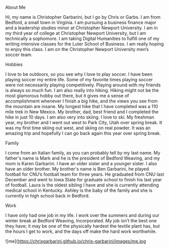 About Me 

Hi, my name is Christopher Garbarini, but I go by Chris or Garbs. I am from Bedford, a small town in Virginia. I am pursuing a business finance major and a leadership studies minor at Christopher Newport University. I am in my third year of college at Christopher Newport University, but I am technically a sophomore. I am taking Digital Humanities to fulfill one of my writing intensive classes for the Luter School of Business. I am really hoping to enjoy this class. I am on the Christopher Newport University men’s soccer team. 

Hobbies

I love to be outdoors, so you see why I love to play soccer. I have been playing soccer my entire life. Some of my favorite times playing soccer were not necessarily playing competitively. Playing around with my friends is always so much fun. I am also really into hiking. Hiking might not be the most glamorous hobby out there, but it gives me a sense of accomplishment whenever I finish a big hike, and the views you see from the mountain are insane. My longest hike that I have completed was a 110 mile trek in New Mexico. My brother, dad, best friend and I completed the hike in just 10 days. I am also very into skiing. I love to ski. My freshman year, my brother and I went out west to Park City, Utah over spring break. It was my first time skiing out west, and skiing on real powder. It was an amazing trip and hopefully I can go back again this year over spring break.

Family 

I come from an Italian family, as you can probably tell by my last name. My father's name is Mark and he is the president of Bedford Weaving, and my mom is Karen Garbarini. I have an older sister and a younger sister. I also have an older brother. My brother's name is Ben Garbarini, he played football for CNU’s football team for three years. He graduated from CNU last December and went to Iowa State for graduate school to finish his last year of football. Laura is the oldest sibling I have and she is currently attending medical school in Kentucky. Ashley is the baby of the family and she is currently in high school back in Bedford.   

Work

I have only had one job in my life. I work over the summers and during our winter break at Bedford Weaving, Incorporated. My job isn’t the best one they have; it may be one of the physically hardest the textile plant has, but the hours I get to work, and the days off make the hard work worthwhile.    

![me](https://chrisgarbarini.github.io/chris-garbarini/images/me.jpg
